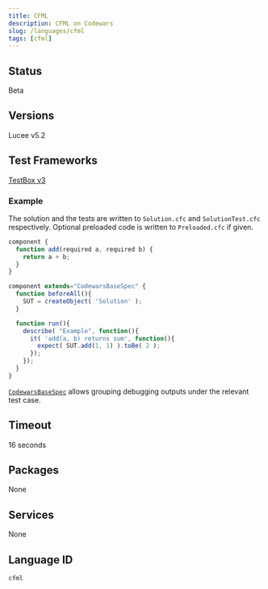 ```yaml
---
title: CFML
description: CFML on Codewars
slug: /languages/cfml
tags: [cfml]
---
```



## Status

Beta

## Versions

Lucee v5.2

## Test Frameworks

[TestBox v3](https://testbox.ortusbooks.com)

### Example

The solution and the tests are written to `Solution.cfc` and `SolutionTest.cfc` respectively.
Optional preloaded code is written to `Preloaded.cfc` if given.

```javascript
component {
  function add(required a, required b) {
    return a + b;
  }
}
```

```javascript
component extends="CodewarsBaseSpec" {
  function beforeAll(){
    SUT = createObject( 'Solution' );
  }

  function run(){
    describe( "Example", function(){
      it( 'add(a, b) returns sum', function(){
        expect( SUT.add(1, 1) ).toBe( 2 );
      });
    });
  }
}
```
[`CodewarsBaseSpec`](https://github.com/Codewars/testbox-codewars/blob/master/CodewarsBaseSpec.cfc) allows grouping debugging outputs under the relevant test case.

## Timeout

16 seconds

## Packages

None

## Services

None


## Language ID

`cfml`
